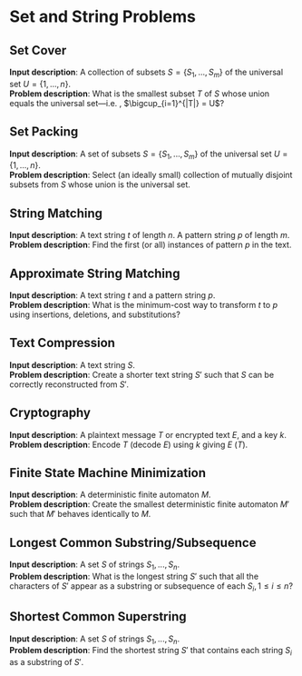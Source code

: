 # Set and String Problems

## Set Cover

__Input description__: A collection of subsets $S = \lbrace S_1,...,S_m \rbrace$ of the universal set $U = \lbrace 1,...,n \rbrace$.  
__Problem description__: What is the smallest subset $T$ of $S$ whose union equals the universal set—i.e. , $\bigcup_{i=1}^{|T|} = U$?

## Set Packing

__Input description__: A set of subsets $S = \lbrace S_1,...,S_m \rbrace$ of the universal set $U = \lbrace 1,...,n \rbrace$.  
__Problem description__: Select (an ideally small) collection of mutually disjoint subsets from $S$ whose union is the universal set.

## String Matching

__Input description__: A text string $t$ of length $n$. A pattern string $p$ of length $m$.  
__Problem description__: Find the first (or all) instances of pattern $p$ in the text.

## Approximate String Matching

__Input description__: A text string $t$ and a pattern string $p$.  
__Problem description__: What is the minimum-cost way to transform $t$ to $p$ using insertions, deletions, and substitutions?

## Text Compression

__Input description__: A text string $S$.  
__Problem description__: Create a shorter text string $S'$ such that $S$ can be correctly reconstructed from $S'$.

## Cryptography

__Input description__: A plaintext message $T$ or encrypted text $E$, and a key $k$.  
__Problem description__: Encode $T$ (decode $E$) using $k$ giving $E$ ($T$).

## Finite State Machine Minimization

__Input description__: A deterministic finite automaton $M$.  
__Problem description__: Create the smallest deterministic finite automaton $M'$ such that $M'$ behaves identically to $M$.

## Longest Common Substring/Subsequence

__Input description__: A set $S$ of strings $S_1,...,S_n$.  
__Problem description__: What is the longest string $S'$ such that all the characters of $S'$ appear as a substring or subsequence of each $S_i, 1 \le i ≤ n$?

## Shortest Common Superstring

__Input description__: A set $S$ of strings $S_1,...,S_n$.  
__Problem description__: Find the shortest string $S'$ that contains each string $S_i$ as a substring of $S'$.
